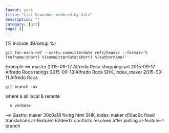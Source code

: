 ```yaml
---
layout: post
title: "List branches ordered by date"
description: ""
category: [git]
tags: []
---
```

{% include JB/setup %}

    git for-each-ref --sort=-committerdate refs/heads/ --format='%(refname:short) %(committerdate:short) %(authorname)'

Example
==> 
    master 2015-09-17 Alfredo Roca
    shoppingcart 2015-09-17 Alfredo Roca
    ratings 2015-09-13 Alfredo Roca
    SHK_index_maker 2015-09-11 Alfredo Roca

    git branch -av

where a all local & remote

      v verbose

==>
    Gastro_maker                    30c0a18 fixing html
    SHK_index_maker                 d10ac6c fixed translations
    al-feature1                     62dee12 conflicts resolved after pulling al-feature-1 branch


